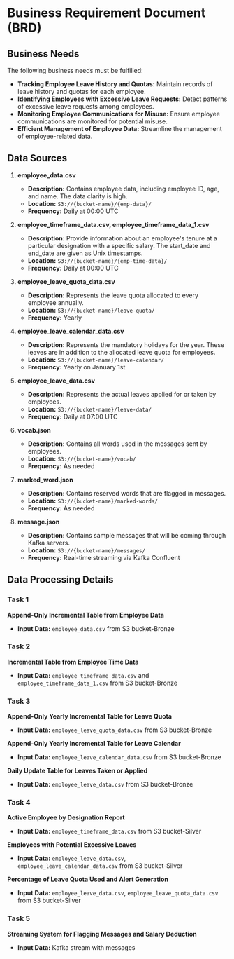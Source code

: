 # Business Requirement Document (BRD)

## Business Needs
The following business needs must be fulfilled:
- **Tracking Employee Leave History and Quotas:** Maintain records of leave history and quotas for each employee.
- **Identifying Employees with Excessive Leave Requests:** Detect patterns of excessive leave requests among employees.
- **Monitoring Employee Communications for Misuse:** Ensure employee communications are monitored for potential misuse.
- **Efficient Management of Employee Data:** Streamline the management of employee-related data.

## Data Sources
1. **employee_data.csv**
   - **Description:** Contains employee data, including employee ID, age, and name. The data clarity is high.
   - **Location:** `S3://{bucket-name}/{emp-data}/`
   - **Frequency:** Daily at 00:00 UTC

2. **employee_timeframe_data.csv, employee_timeframe_data_1.csv**
   - **Description:** Provide information about an employee's tenure at a particular designation with a specific salary. The start_date and end_date are given as Unix timestamps.
   - **Location:** `S3://{bucket-name}/{emp-time-data}/`
   - **Frequency:** Daily at 00:00 UTC

3. **employee_leave_quota_data.csv**
   - **Description:** Represents the leave quota allocated to every employee annually.
   - **Location:** `S3://{bucket-name}/leave-quota/`
   - **Frequency:** Yearly

4. **employee_leave_calendar_data.csv**
   - **Description:** Represents the mandatory holidays for the year. These leaves are in addition to the allocated leave quota for employees.
   - **Location:** `S3://{bucket-name}/leave-calendar/`
   - **Frequency:** Yearly on January 1st

5. **employee_leave_data.csv**
   - **Description:** Represents the actual leaves applied for or taken by employees.
   - **Location:** `S3://{bucket-name}/leave-data/`
   - **Frequency:** Daily at 07:00 UTC

6. **vocab.json**
   - **Description:** Contains all words used in the messages sent by employees.
   - **Location:** `S3://{bucket-name}/vocab/`
   - **Frequency:** As needed

7. **marked_word.json**
   - **Description:** Contains reserved words that are flagged in messages.
   - **Location:** `S3://{bucket-name}/marked-words/`
   - **Frequency:** As needed

8. **message.json**
   - **Description:** Contains sample messages that will be coming through Kafka servers.
   - **Location:** `S3://{bucket-name}/messages/`
   - **Frequency:** Real-time streaming via Kafka Confluent

## Data Processing Details

### Task 1
**Append-Only Incremental Table from Employee Data**
- **Input Data:** `employee_data.csv` from S3 bucket-Bronze

### Task 2
**Incremental Table from Employee Time Data**
- **Input Data:** `employee_timeframe_data.csv` and `employee_timeframe_data_1.csv` from S3 bucket-Bronze

### Task 3
**Append-Only Yearly Incremental Table for Leave Quota**
- **Input Data:** `employee_leave_quota_data.csv` from S3 bucket-Bronze

**Append-Only Yearly Incremental Table for Leave Calendar**
- **Input Data:** `employee_leave_calendar_data.csv` from S3 bucket-Bronze

**Daily Update Table for Leaves Taken or Applied**
- **Input Data:** `employee_leave_data.csv` from S3 bucket-Bronze

### Task 4
**Active Employee by Designation Report**
- **Input Data:** `employee_timeframe_data.csv` from S3 bucket-Silver

**Employees with Potential Excessive Leaves**
- **Input Data:** `employee_leave_data.csv`, `employee_leave_calendar_data.csv` from S3 bucket-Silver

**Percentage of Leave Quota Used and Alert Generation**
- **Input Data:** `employee_leave_data.csv`, `employee_leave_quota_data.csv` from S3 bucket-Silver

### Task 5
**Streaming System for Flagging Messages and Salary Deduction**
- **Input Data:** Kafka stream with messages

